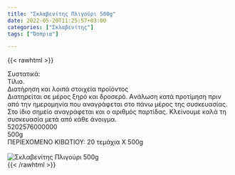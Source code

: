 ```yaml
---
title: "Σκλαβενίτης Πλιγούρι 500g"
date: 2022-05-20T11:25:57+03:00
categories: ["Σκλαβενίτης"]
tags: ["Όσπρια"]

---
```

{{< rawhtml >}}

<div class="sload593"><div class="product"><div id="sistatika">Συστατικά:</div><div class="alltext">Τίλιο.</div><div id="loipa">Διατήρηση και λοιπά στοιχεία προϊόντος</div><div class="alltext">Διατηρείται σε μέρος ξηρό και δροσερό. Aνάλωση κατά προτίμηση πριν από την ημερομηνία που αναγράφεται στο πάνω μέρος της συσκευασίας. Στο ίδιο σημείο αναγράφεται και ο αριθμός παρτίδας. Κλείνουμε καλά τη συσκευασία μετά από κάθε άνοιγμα.</div><div id="barcode"><div id="barimage1"></div><span id="bartext">5202576000000</span></div><div id="varos"><div id="varosimage1"></div><span id="varostext">500g</span></div><div id="kivotio">ΠΕΡΙΕΧΟΜΕΝΟ ΚΙΒΩΤΙΟΥ: 20 τεμάχια Χ 500g</div><br><div class="pimg"><img alt="Σκλαβενίτης Πλιγούρι 500g" title="Σκλαβενίτης Πλιγούρι 500g" src="/media/images/sklavenitis-pligouri-500g.jpg"></div></div></div>
{{< /rawhtml >}}


